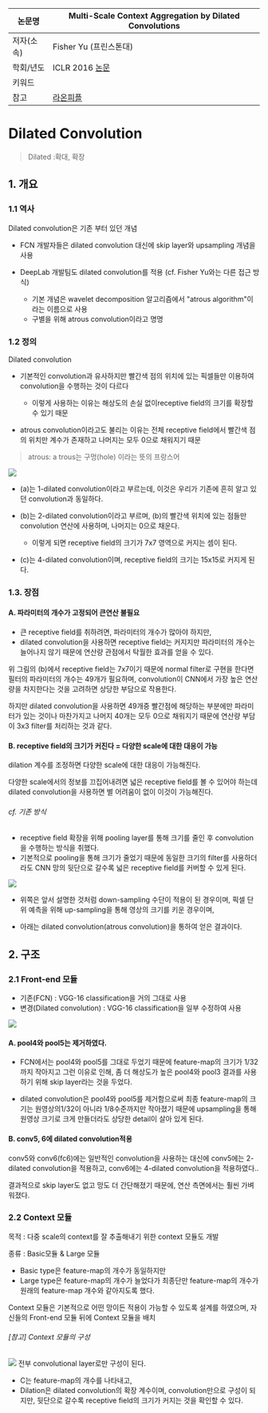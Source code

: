 |논문명|Multi-Scale Context Aggregation by Dilated Convolutions|
|-|-|
|저자(소속)|Fisher Yu (프린스톤대)|
|학회/년도|ICLR 2016 [논문](https://arxiv.org/abs/1511.07122)|
|키워드| |
|참고|[라온피플](http://laonple.blog.me/221019319607)|


# Dilated Convolution

> Dilated :확대, 확장

## 1. 개요 

### 1.1 역사
Dilated convolution은 기존 부터 있던 개념 

- FCN 개발자들은 dilated convolution 대신에 skip layer와 upsampling 개념을 사용

- DeepLab 개발팀도 dilated convolution를 적용 (cf. Fisher Yu와는 다른 접근 방식)
    - 기본 개념은 wavelet decomposition 알고리즘에서 "atrous algorithm"이라는 이름으로 사용
    - 구별을 위해 atrous convolution이라고 명명

### 1.2 정의

Dilated convolution
- 기본적인 convolution과 유사하지만 빨간색 점의 위치에 있는 픽셀들만 이용하여 convolution을 수행하는 것이 다르다
    - 이렇게 사용하는 이유는 해상도의 손실 없이receptive field의 크기를 확장할 수 있기 때문
    
- atrous convolution이라고도 불리는 이유는 전체 receptive field에서 빨간색 점의 위치만 계수가 존재하고 나머지는 모두 0으로 채워지기 때문

> atrous: a trous는 구멍(hole) 이라는 뜻의 프랑스어

![](http://i.imgur.com/Zn8jAjF.png)

- (a)는 1-dilated convolution이라고 부르는데, 이것은 우리가 기존에 흔히 알고 있던 convolution과 동일하다. 

- (b)는 2-dilated convolution이라고 부르며, (b)의 빨간색 위치에 있는 점들만 convolution 연산에 사용하며, 나머지는 0으로 채운다. 
    - 이렇게 되면 receptive field의 크기가 7x7 영역으로 커지는 셈이 된다. 

- (c)는 4-dilated convolution이며, receptive field의 크기는 15x15로 커지게 된다.

### 1.3. 장점 

#### A. 파라미터의 개수가 고정되어 큰연산 불필요 
- 큰 receptive field를 취하려면, 파라미터의 개수가 많아야 하지만, 
- dilated convolution을 사용하면 receptive field는 커지지만 파라미터의 개수는 늘어나지 않기 때문에 연산량 관점에서 탁월한 효과를 얻을 수 있다.

위 그림의 (b)에서 receptive field는 7x7이기 때문에 normal filter로 구현을 한다면 필터의 파라미터의 개수는 49개가 필요하며, convolution이 CNN에서 가장 높은 연산량을 차지한다는 것을 고려하면 상당한 부담으로 작용한다. 

하지만 dilated convolution을 사용하면 49개중 빨간점에 해당하는 부분에만 파라미터가 있는 것이나 마찬가지고 나머지 40개는 모두 0으로 채워지기 때문에 연산량 부담이 3x3 filter를 처리하는 것과 같다.

#### B. receptive field의 크기가 커진다 = 다양한 scale에 대한 대응이 가능
dilation 계수를 조정하면 다양한 scale에 대한 대응이 가능해진다. 

다양한 scale에서의 정보를 끄집어내려면 넓은 receptive field를 볼 수 있어야 하는데 dilated convolution을 사용하면 별 어려움이 없이 이것이 가능해진다.

###### cf. 기존 방식
- receptive field 확장을 위해 pooling layer를 통해 크기를 줄인 후 convolution을 수행하는 방식을 취했다. 
- 기본적으로 pooling을 통해 크기가 줄었기 때문에 동일한 크기의 filter를 사용하더라도 CNN 망의 뒷단으로 갈수록 넓은 receptive field를 커버할 수 있게 된다.


![](http://i.imgur.com/yAKj2LP.png)

- 위쪽은 앞서 설명한 것처럼 down-sampling 수단이 적용이 된 경우이며, 픽셀 단위 예측을 위해 up-sampling을 통해 영상의 크기를 키운 경우이며, 

- 아래는 dilated convolution(atrous convolution)을 통하여 얻은 결과이다. 

## 2. 구조

### 2.1 Front-end 모듈
- 기존(FCN) : VGG-16 classification을 거의 그대로 사용
- 변경(Dilated convolution) : VGG-16 classification을 일부 수정하여 사용 


![](http://i.imgur.com/7P8LjmC.png)



#### A. pool4와 pool5는 제거하였다. 

- FCN에서는 pool4와 pool5를 그대로 두었기 때문에 feature-map의 크기가 1/32까지 작아지고 그런 이유로 인해, 좀 더 해상도가 높은 pool4와 pool3 결과를 사용하기 위해 skip layer라는 것을 두었다.

- dilated convolution은 pool4와 pool5를 제거함으로써 최종 feature-map의 크기는 원영상의1/32이 아니라 1/8수준까지만 작아졌기 때문에 upsampling을 통해 원영상 크기로 크게 만들더라도 상당한 detail이 살아 있게 된다.


#### B. conv5, 6에 dilated convolution적용

conv5와 conv6(fc6)에는 일반적인 convolution을 사용하는 대신에 conv5에는 2-dilated convolution을 적용하고, conv6에는 4-dilated convolution을 적용하였다..


결과적으로 skip layer도 없고 망도 더 간단해졌기 때문에, 연산 측면에서는 훨씬 가벼워졌다. 

### 2.2 Context 모듈 

목적 : 다중 scale의 context를 잘 추출해내기 위한 context 모듈도 개발

종류 :  Basic모듈 & Large 모듈
- Basic type은 feature-map의 개수가 동일하지만 
- Large type은 feature-map의 개수가 늘었다가 최종단만 feature-map의 개수가 원래의 feature-map 개수와 같아지도록 했다.

Context 모듈은 기본적으로 어떤 망이든 적용이 가능할 수 있도록 설계를 하였으며, 자신들의 Front-end 모듈 뒤에 Context 모듈을 배치

###### [참고] Context 모듈의 구성

![](http://i.imgur.com/4lFeQ4k.png)
전부 convolutional layer로만 구성이 된다. 
- C는 feature-map의 개수를 나타내고, 
- Dilation은 dilated convolution의 확장 계수이며, convolution만으로 구성이 되지만, 뒷단으로 갈수록 receptive field의 크기가 커지는 것을 확인할 수 있다.







